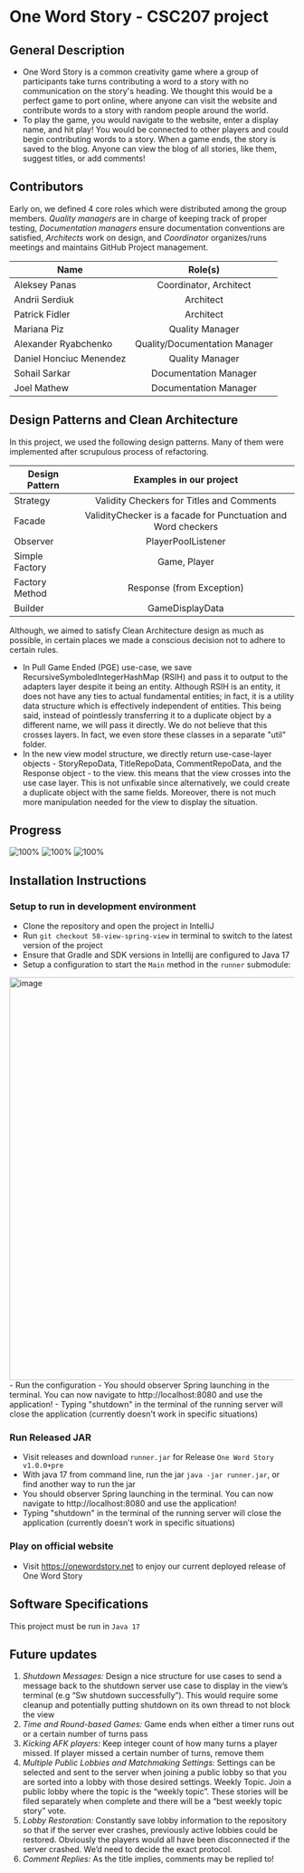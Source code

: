 # One Word Story - **CSC207** project

## General Description

- One Word Story is a common creativity game where a group of participants take turns contributing a word
to a story with no communication on the story's heading. We thought this would be a perfect game 
to port online, where anyone can visit the website and contribute words to a story with random
people around the world.
- To play the game, you would navigate to the website, enter a display name, and hit play! You would be connected to other players and could begin contributing words to a story. When a game ends, the story is saved to the blog. Anyone can view the blog of all stories, like them, suggest titles, or add comments!


## Contributors

Early on, we defined 4 core roles which were distributed among the group members. 
*Quality managers* are in charge of keeping track of proper testing, 
*Documentation managers* ensure documentation conventions are satisfied, 
*Architects* work on design, and *Coordinator* organizes/runs meetings and maintains 
GitHub Project management.

| Name                    |            Role(s)            |
|-------------------------|:-----------------------------:|
| Aleksey Panas           |    Coordinator, Architect     | 
| Andrii Serdiuk          |           Architect           | 
| Patrick Fidler          |           Architect           | 
| Mariana Piz             |        Quality Manager        | 
| Alexander Ryabchenko    | Quality/Documentation Manager | 
| Daniel Honciuc Menendez |        Quality Manager        | 
| Sohail Sarkar           |     Documentation Manager     | 
| Joel Mathew             |     Documentation Manager     | 


## Design Patterns and Clean Architecture

In this project, we used the following design patterns. Many of them were implemented after scrupulous process of refactoring.

| Design Pattern |                    Examples in our project                    |
|----------------|:-------------------------------------------------------------:|
| Strategy       |           Validity Checkers for Titles and Comments           | 
| Facade         | ValidityChecker is a facade for Punctuation and Word checkers | 
| Observer       |                      PlayerPoolListener                       | 
| Simple Factory |                         Game, Player                          | 
| Factory Method |                   Response (from Exception)                   | 
| Builder        |                        GameDisplayData                        | 



Although, we aimed to satisfy Clean Architecture design as much as possible, in certain places we made a conscious decision not to adhere to certain rules.

* In Pull Game Ended (PGE) use-case, we save RecursiveSymboledIntegerHashMap (RSIH) and pass it to output to the adapters layer despite it being an entity. Although RSIH is an entity, it does not have any ties to actual fundamental entities; in fact, it is a utility data structure which is effectively independent of entities. This being said, instead of pointlessly transferring it to a duplicate object by a different name, we will pass it directly. We do not believe that this crosses layers. In fact, we even store these classes in a separate "util" folder.
* In the new view model structure, we directly return use-case-layer objects - StoryRepoData, TitleRepoData, CommentRepoData, and the Response object - to the view. this means that the view crosses into the use case layer. This is not unfixable since alternatively, we could create a duplicate object with the same fields. Moreover, there is not much more manipulation needed for the view to display the situation.


## Progress

![100%](https://progress-bar.dev/100/?title=Backend)
![100%](https://progress-bar.dev/100/?title=Intended-Functionality)
![100%](https://progress-bar.dev/100/?title=GUI)

## Installation Instructions

### Setup to run in development environment
- Clone the repository and open the project in IntelliJ
- Run `git checkout 58-view-spring-view` in terminal to switch to the latest version of the project
- Ensure that Gradle and SDK versions in Intellij are configured to Java 17
- Setup a configuration to start the `Main` method in the `runner` submodule: 
<img width="712" alt="image" src="https://user-images.githubusercontent.com/47086586/206599530-cdaf6fc5-6740-4cf1-b54b-11f9deb25bf8.png">
- Run the configuration
- You should observer Spring launching in the terminal. You can now navigate to http://localhost:8080 and use the application!
- Typing "shutdown" in the terminal of the running server will close the application (currently doesn't work in specific situations)

### Run Released JAR
- Visit releases and download `runner.jar` for Release `One Word Story v1.0.0+pre`
- With java 17 from command line, run the jar `java -jar runner.jar`, or find another way to run the jar
- You should observer Spring launching in the terminal. You can now navigate to http://localhost:8080 and use the application!
- Typing "shutdown" in the terminal of the running server will close the application (currently doesn't work in specific situations)

### Play on official website
- Visit https://onewordstory.net to enjoy our current deployed release of One Word Story


## Software Specifications

This project must be run in `Java 17`

## Future updates

1. *Shutdown Messages:* Design a nice structure for use cases to send a message back to the shutdown server use case to display in the view’s terminal (e.g “Sw shutdown successfully”). This would require some cleanup and potentially putting shutdown on its own thread to not block the view
2. *Time and Round-based Games:* Game ends when either a timer runs out or a certain number of turns pass
3. *Kicking AFK players:* Keep integer count of how many turns a player missed. If player missed a certain number of turns, remove them
4. *Multiple Public Lobbies and Matchmaking Settings:* Settings can be selected and sent to the server when joining a public lobby so that you are sorted into a lobby with those desired settings. Weekly Topic. Join a public lobby where the topic is the “weekly topic”. These stories will be filed separately when complete and there will be a “best weekly topic story” vote.
5. *Lobby Restoration:* Constantly save lobby information to the repository so that if the server ever crashes, previously active lobbies could be restored. Obviously the players would all have been disconnected if the server crashed. We’d need to decide the exact protocol.
6. *Comment Replies:* As the title implies, comments may be replied to!


